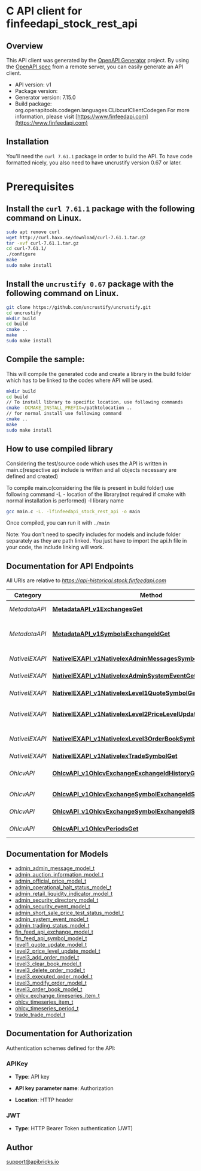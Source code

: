 # C API client for finfeedapi_stock_rest_api

## Overview
This API client was generated by the [OpenAPI Generator](https://openapi-generator.tech) project. By using the [OpenAPI spec](https://openapis.org) from a remote server, you can easily generate an API client.

- API version: v1
- Package version: 
- Generator version: 7.15.0
- Build package: org.openapitools.codegen.languages.CLibcurlClientCodegen
For more information, please visit [https://www.finfeedapi.com](https://www.finfeedapi.com)

## Installation
You'll need the `curl 7.61.1` package in order to build the API. To have code formatted nicely, you also need to have uncrustify version 0.67 or later.

# Prerequisites

## Install the `curl 7.61.1` package with the following command on Linux.
```bash
sudo apt remove curl
wget http://curl.haxx.se/download/curl-7.61.1.tar.gz
tar -xvf curl-7.61.1.tar.gz
cd curl-7.61.1/
./configure
make
sudo make install
```
## Install the `uncrustify 0.67` package with the following command on Linux.
```bash
git clone https://github.com/uncrustify/uncrustify.git
cd uncrustify
mkdir build
cd build
cmake ..
make
sudo make install
```

## Compile the sample:
This will compile the generated code and create a library in the build folder which has to be linked to the codes where API will be used.
```bash
mkdir build
cd build
// To install library to specific location, use following commands
cmake -DCMAKE_INSTALL_PREFIX=/pathtolocation ..
// for normal install use following command
cmake ..
make
sudo make install
```
## How to use compiled library
Considering the test/source code which uses the API is written in main.c(respective api include is written and all objects necessary are defined and created)

To compile main.c(considering the file is present in build folder) use following command
-L - location of the library(not required if cmake with normal installation is performed)
-l library name
```bash
gcc main.c -L. -lfinfeedapi_stock_rest_api -o main
```
Once compiled, you can run it with ``` ./main ```

Note: You don't need to specify includes for models and include folder separately as they are path linked. You just have to import the api.h file in your code, the include linking will work.

## Documentation for API Endpoints

All URIs are relative to *https://api-historical.stock.finfeedapi.com*

Category | Method | HTTP request | Description
------------ | ------------- | ------------- | -------------
*MetadataAPI* | [**MetadataAPI_v1ExchangesGet**](docs/MetadataAPI.md#MetadataAPI_v1ExchangesGet) | **GET** /v1/exchanges | List of exchanges
*MetadataAPI* | [**MetadataAPI_v1SymbolsExchangeIdGet**](docs/MetadataAPI.md#MetadataAPI_v1SymbolsExchangeIdGet) | **GET** /v1/symbols/{exchange_id} | List of symbols for the exchange
*NativeIEXAPI* | [**NativeIEXAPI_v1NativeIexAdminMessagesSymbolGet**](docs/NativeIEXAPI.md#NativeIEXAPI_v1NativeIexAdminMessagesSymbolGet) | **GET** /v1/native/iex/admin/messages/{symbol} | Get Admin Messages
*NativeIEXAPI* | [**NativeIEXAPI_v1NativeIexAdminSystemEventGet**](docs/NativeIEXAPI.md#NativeIEXAPI_v1NativeIexAdminSystemEventGet) | **GET** /v1/native/iex/admin/system-event | Get System Events
*NativeIEXAPI* | [**NativeIEXAPI_v1NativeIexLevel1QuoteSymbolGet**](docs/NativeIEXAPI.md#NativeIEXAPI_v1NativeIexLevel1QuoteSymbolGet) | **GET** /v1/native/iex/level1-quote/{symbol} | Get Level-1 Quotes
*NativeIEXAPI* | [**NativeIEXAPI_v1NativeIexLevel2PriceLevelUpdateSymbolGet**](docs/NativeIEXAPI.md#NativeIEXAPI_v1NativeIexLevel2PriceLevelUpdateSymbolGet) | **GET** /v1/native/iex/level2-price-level-update/{symbol} | Get Level-2 Price Level Book
*NativeIEXAPI* | [**NativeIEXAPI_v1NativeIexLevel3OrderBookSymbolGet**](docs/NativeIEXAPI.md#NativeIEXAPI_v1NativeIexLevel3OrderBookSymbolGet) | **GET** /v1/native/iex/level3-order-book/{symbol} | Get Level-3 Order Book
*NativeIEXAPI* | [**NativeIEXAPI_v1NativeIexTradeSymbolGet**](docs/NativeIEXAPI.md#NativeIEXAPI_v1NativeIexTradeSymbolGet) | **GET** /v1/native/iex/trade/{symbol} | Get Trades
*OhlcvAPI* | [**OhlcvAPI_v1OhlcvExchangeExchangeIdHistoryGet**](docs/OhlcvAPI.md#OhlcvAPI_v1OhlcvExchangeExchangeIdHistoryGet) | **GET** /v1/ohlcv/exchange/{exchange_id}/history | Historical data by exchange
*OhlcvAPI* | [**OhlcvAPI_v1OhlcvExchangeSymbolExchangeIdSymbolIdHistoryGet**](docs/OhlcvAPI.md#OhlcvAPI_v1OhlcvExchangeSymbolExchangeIdSymbolIdHistoryGet) | **GET** /v1/ohlcv/exchange-symbol/{exchange_id}/{symbol_id}/history | Historical data
*OhlcvAPI* | [**OhlcvAPI_v1OhlcvExchangeSymbolExchangeIdSymbolIdLatestGet**](docs/OhlcvAPI.md#OhlcvAPI_v1OhlcvExchangeSymbolExchangeIdSymbolIdLatestGet) | **GET** /v1/ohlcv/exchange-symbol/{exchange_id}/{symbol_id}/latest | Latest data
*OhlcvAPI* | [**OhlcvAPI_v1OhlcvPeriodsGet**](docs/OhlcvAPI.md#OhlcvAPI_v1OhlcvPeriodsGet) | **GET** /v1/ohlcv/periods | List all periods


## Documentation for Models

 - [admin_admin_message_model_t](docs/admin_admin_message_model.md)
 - [admin_auction_information_model_t](docs/admin_auction_information_model.md)
 - [admin_official_price_model_t](docs/admin_official_price_model.md)
 - [admin_operational_halt_status_model_t](docs/admin_operational_halt_status_model.md)
 - [admin_retail_liquidity_indicator_model_t](docs/admin_retail_liquidity_indicator_model.md)
 - [admin_security_directory_model_t](docs/admin_security_directory_model.md)
 - [admin_security_event_model_t](docs/admin_security_event_model.md)
 - [admin_short_sale_price_test_status_model_t](docs/admin_short_sale_price_test_status_model.md)
 - [admin_system_event_model_t](docs/admin_system_event_model.md)
 - [admin_trading_status_model_t](docs/admin_trading_status_model.md)
 - [fin_feed_api_exchange_model_t](docs/fin_feed_api_exchange_model.md)
 - [fin_feed_api_symbol_model_t](docs/fin_feed_api_symbol_model.md)
 - [level1_quote_update_model_t](docs/level1_quote_update_model.md)
 - [level2_price_level_update_model_t](docs/level2_price_level_update_model.md)
 - [level3_add_order_model_t](docs/level3_add_order_model.md)
 - [level3_clear_book_model_t](docs/level3_clear_book_model.md)
 - [level3_delete_order_model_t](docs/level3_delete_order_model.md)
 - [level3_executed_order_model_t](docs/level3_executed_order_model.md)
 - [level3_modify_order_model_t](docs/level3_modify_order_model.md)
 - [level3_order_book_model_t](docs/level3_order_book_model.md)
 - [ohlcv_exchange_timeseries_item_t](docs/ohlcv_exchange_timeseries_item.md)
 - [ohlcv_timeseries_item_t](docs/ohlcv_timeseries_item.md)
 - [ohlcv_timeseries_period_t](docs/ohlcv_timeseries_period.md)
 - [trade_trade_model_t](docs/trade_trade_model.md)


## Documentation for Authorization


Authentication schemes defined for the API:
### APIKey

- **Type**: API key

- **API key parameter name**: Authorization
- **Location**: HTTP header

### JWT


- **Type**: HTTP Bearer Token authentication (JWT)


## Author

support@apibricks.io

